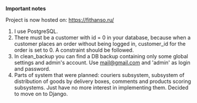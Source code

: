 **Important notes**

Project is now hosted on: https://fithanso.ru/

1. I use PostgreSQL.
2. There must be a customer with id = 0 in your database, because when a customer places an order
without being logged in, customer_id for the order is set to 0. A constraint should be followed.
3. In clean_backup you can find a DB backup containing only some global settings and admin's account.
Use mail@gmail.com and 'admin' as login and password.
4. Parts of system that were planned: couriers subsystem, subsystem of distribution of goods by delivery boxes, comments and products scoring subsystems. 
Just have no more interest in implementing them. Decided to move on to Django. 
